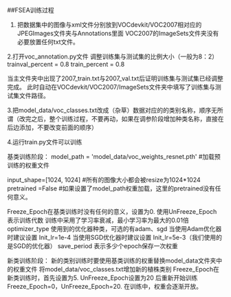 ##FSEA训练过程 

1. 把数据集中的图像与xml文件分别放到VOCdevkit/VOC2007相对应的JPEGImages文件夹与Annotations里面
VOC2007的ImageSets文件夹没有必要放置任何txt文件。

2.打开voc_annotation.py文件
调整训练集与测试集的比例大小（一般为8：2）
trainval_percent    = 0.8
train_percent       = 0.8

当主文件夹中出现了2007_train.txt与2007_val.txt后证明训练集与测试集已经调整完成。
此时自动在VOCdevkit/VOC2007/ImageSets文件夹中填写了训练集与测试集文件路径。

3.把model_data/voc_classes.txt改成（杂草）数据对应的的类别名称，顺序无所谓（改完之后，整个训练过程，不要再动，如果在调参阶段增加种类名称，直接在后边添加，不要改变前面的顺序）

4.运行train.py文件可以训练

基类训练阶段：
model_path = 'model_data/voc_weights_resnet.pth'  #加载预训练的权重文件

input_shape=[1024, 1024] #所有的图像大小都会被resize为1024*1024
pretrained =False  #如果设置了model_path权重加载，这里的pretrained没有任何意义。

Freeze_Epoch在基类训练时没有任何的意义，设置为0.
使用UnFreeze_Epoch 表示训练代数
训练中采用了学习率衰减，最小学习率为最大的0.01倍
optimizer_type  使用到的优化器种类，可选的有adam、sgd
                         当使用Adam优化器时建议设置  Init_lr=1e-4
                         当使用SGD优化器时建议设置   Init_lr=5e-3（我们使用的是SGD的优化器）
save_period  表示多少个epoch保存一次权重

新类训练阶段：
新的类别训练时要使用基类训练的权重替换model_data文件夹中的权重文件
将model_data/voc_classes.txt增加新的植株类别
Freeze_Epoch在新类训练时，首先设置为5.
UnFreeze_Epoch设置为20
后重新开始训练
Freeze_Epoch=0，UnFreeze_Epoch=20.
在训练中，权重会逐渐开放。


